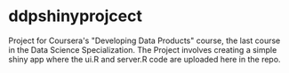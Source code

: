 # ddpshinyprojcect
Project for Coursera's "Developing Data Products" course, the last course in the Data Science Specialization. The Project involves creating a simple shiny app where the ui.R and server.R code are uploaded here in the repo.
